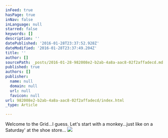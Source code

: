 ```yaml
---
inFeed: true
hasPage: true
inNav: false
inLanguage: null
starred: false
keywords: []
description: ''
datePublished: '2016-01-28T23:37:52.928Z'
dateModified: '2016-01-28T23:37:49.204Z'
title: ''
author: []
sourcePath: _posts/2016-01-28-982008e2-b2ab-4a8a-aac8-02f2affadecd.md
published: true
authors: []
publisher:
  name: null
  domain: null
  url: null
  favicon: null
url: 982008e2-b2ab-4a8a-aac8-02f2affadecd/index.html
_type: Article

---
```

Welcome to the Grid...I guess.  Let's start with a monkey...just like on a Saturday' at the shoe store...
![](https://the-grid-user-content.s3-us-west-2.amazonaws.com/cc560afe-d82c-44d3-bb3c-f1552b454328.jpg)